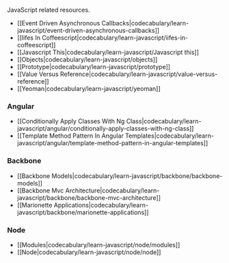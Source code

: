 <!-- --- title: Learn JavaScript -->
 
JavaScript related resources.

* [[Event Driven Asynchronous Callbacks|codecabulary/learn-javascript/event-driven-asynchronous-callbacks]]
* [[Iifes In Coffeescript|codecabulary/learn-javascript/iifes-in-coffeescript]]
* [[Javascript This|codecabulary/learn-javascript/Javascript this]]
* [[Objects|codecabulary/learn-javascript/objects]]
* [[Prototype|codecabulary/learn-javascript/prototype]]
* [[Value Versus Reference|codecabulary/learn-javascript/value-versus-reference]]
* [[Yeoman|codecabulary/learn-javascript/yeoman]]

### Angular

* [[Conditionally Apply Classes With Ng Class|codecabulary/learn-javascript/angular/conditionally-apply-classes-with-ng-class]]
* [[Template Method Pattern In Angular Templates|codecabulary/learn-javascript/angular/template-method-pattern-in-angular-templates]]

### Backbone

* [[Backbone Models|codecabulary/learn-javascript/backbone/backbone-models]]
* [[Backbone Mvc Architecture|codecabulary/learn-javascript/backbone/backbone-mvc-architecture]]
* [[Marionette Applications|codecabulary/learn-javascript/backbone/marionette-applications]]

### Node

* [[Modules|codecabulary/learn-javascript/node/modules]]
* [[Node|codecabulary/learn-javascript/node/node]]